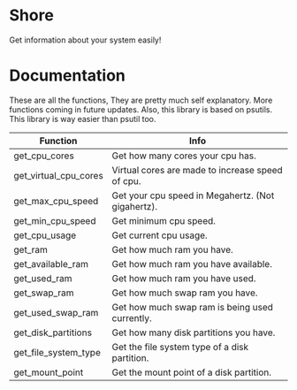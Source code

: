 # Shore
Get information about your system easily!

# Documentation
These are all the functions, They are pretty much self explanatory.
More functions coming in future updates. Also, this library is based on psutils. This library is way easier than psutil too.

| Function              | Info                                              |
| --------------------- | ------------------------------------------------- |
| get_cpu_cores         | Get how many cores your cpu has.                  |
| get_virtual_cpu_cores | Virtual cores are made to increase speed of cpu.  |
| get_max_cpu_speed     | Get your cpu speed in Megahertz. (Not gigahertz). |
| get_min_cpu_speed     | Get minimum cpu speed.                            |
| get_cpu_usage         | Get current cpu usage.                            |
| get_ram               | Get how much ram you have.                        |
| get_available_ram     | Get how much ram you have available.              |
| get_used_ram          | Get how much ram you have used.                   |
| get_swap_ram          | Get how much swap ram you have.                   |
| get_used_swap_ram     | Get how much swap ram is being used currently.    |
| get_disk_partitions   | Get how many disk partitions you have.            |
| get_file_system_type  | Get the file system type of a disk partition.     |
| get_mount_point       | Get the mount point of a disk partition.          |
